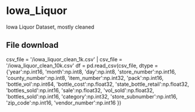 # Iowa_Liquor
Iowa Liquor Dataset, mostly cleaned

## File download
csv_file = '/iowa_liquor_clean_1k.csv' | csv_file = '/iowa_liquor_clean_10k.csv'
df = pd.read_csv(csv_file,
        dtype = {'year':np.int16, 'month':np.int8, 'day':np.int8,
        'store_number':np.int16, 'county_number':np.int8, 'item_number':np.int32,
        'pack':np.int16, 'bottle_vol':np.int64, 'bottle_cost':np.float32,
        'state_bottle_retail':np.float32, 'bottles_sold':np.int16, 'sale':np.float32,
        'vol_sold':np.float32, 'bottles_sold':np.int16,
        'category':np.int32, 'store_subnumber':np.int16, 'zip_code':np.int16,
        'vendor_number':np.int16
        })
